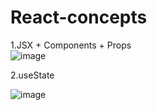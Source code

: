 # React-concepts
1.JSX + Components + Props	
![image](https://github.com/user-attachments/assets/63e79038-a82f-498c-81a8-ea94b3b1c3ae)


2.useState

![image](https://github.com/user-attachments/assets/a999afbd-bc45-40d3-a150-44762a8b8552)
